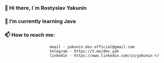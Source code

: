 ### 👋 Hi there, I`m Rostyslav Yakunin 
### 🌱 I’m currently learning Java
### 📫 How to reach me: 
                        email - yakunin.dev.official@gmail.com
                        telegram - https://t.me/dev_yak
                        linkedin - https://www.linkedin.com/in/yakunin-r/

<!--
**RostikYakunin/RostikYakunin** is a ✨ _special_ ✨ repository because its `README.md` (this file) appears on your GitHub profile.

Here are some ideas to get you started:

- 🔭 I’m currently working on ...
- 🌱 I’m currently learning ...
- 👯 I’m looking to collaborate on ...
- 🤔 I’m looking for help with ...
- 💬 Ask me about ...
- 📫 How to reach me: ...
- 😄 Pronouns: ...
- ⚡ Fun fact: ...
-->
